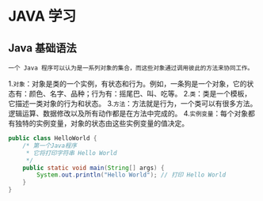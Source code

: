 # JAVA 学习
## Java 基础语法
    一个 Java 程序可以认为是一系列对象的集合，而这些对象通过调用彼此的方法来协同工作。
1.`对象`：对象是类的一个实例，有状态和行为。例如，一条狗是一个对象，它的状态有：颜色、名字、品种；行为有：摇尾巴、叫、吃等。
2.`类`：类是一个模板，它描述一类对象的行为和状态。
3.`方法`：方法就是行为，一个类可以有很多方法。逻辑运算、数据修改以及所有动作都是在方法中完成的。
4.`实例变量`：每个对象都有独特的实例变量，对象的状态由这些实例变量的值决定。
```java    
public class HelloWorld {
    /* 第一个Java程序
     * 它将打印字符串 Hello World
     */
    public static void main(String[] args) {
        System.out.println("Hello World"); // 打印 Hello World
    }
}
```
